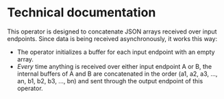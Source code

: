 # Technical documentation

This operator is designed to concatenate JSON arrays received over input endpoints. Since data is being received
asynchronously, it works this way:

* The operator initializes a buffer for each input endpoint with an empty array.
* *Every* time anything is received over either input endpoint A or B, the internal buffers of A and B are concatenated
  in the order (a1, a2, a3, ..., an, b1, b2, b3, ..., bn) and sent through the output endpoint of this operator.
